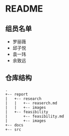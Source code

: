 # README

## 组员名单

- 罗丽薇
- 邱子悦
- 袁一玮
- 余致远

## 仓库结构

```code
.
+-- report
|   +-- research
|   |   +-- reaserch.md
|   |   +-- images
|   +-- feasibility
|       +-- feasibility.md
|       +-- images
+-- docs
+-- src
```
